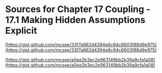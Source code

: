 # Sources for Chapter 17 Coupling - 17.1 Making Hidden Assumptions Explicit


[https://gist.github.com/mcsee/33f7a662d4394e6c94c6603f88d9e975](https://gist.github.com/mcsee/33f7a662d4394e6c94c6603f88d9e975)

[https://gist.github.com/mcsee/a0ee2b3ec2e963149bb2b39a9cfa1a08](https://gist.github.com/mcsee/a0ee2b3ec2e963149bb2b39a9cfa1a08)